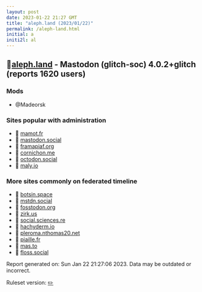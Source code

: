 ```yaml
---
layout: post
date: 2023-01-22 21:27 GMT
title: "aleph.land (2023/01/22)"
permalink: /aleph-land.html
initial: a
initi2l: al
---
```


## 🐘[aleph.land](https://aleph.land) - Mastodon (glitch-soc) 4.0.2+glitch (reports 1620 users)

### Mods
 * @Madeorsk

### Sites popular with administration

* 🐘 [mamot.fr](/mamot-fr.html)
* 🐘 [mastodon.social](/mastodon-social.html)
* 🐘 [framapiaf.org](/framapiaf-org.html)
* 🐘 [cornichon.me](/cornichon-me.html)
* 🐘 [octodon.social](/octodon-social.html)
* 🐘 [maly.io](/maly-io.html)

### More sites commonly on federated timeline

* 🐘 [botsin.space](/botsin-space.html)
* 🐘 [mstdn.social](/mstdn-social.html)
* 🐘 [fosstodon.org](/fosstodon-org.html)
* 🐘 [zirk.us](/zirk-us.html)
* 🐘 [social.sciences.re](/social-sciences-re.html)
* 🐘 [hachyderm.io](/hachyderm-io.html)
* 🐘 [pleroma.nthomas20.net](/pleroma-nthomas20-net.html)
* 🐘 [piaille.fr](/piaille-fr.html)
* 🐘 [mas.to](/mas-to.html)
* 🐘 [floss.social](/floss-social.html)

Report generated on: Sun Jan 22 21:27:06 2023. Data may be outdated or incorrect.

Ruleset version: [✏️](/version-pencil)
